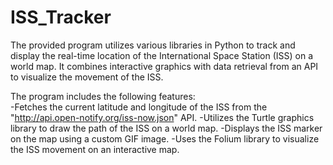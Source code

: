 # ISS_Tracker
 The provided program utilizes various libraries in Python to track and display the real-time location of the International Space Station (ISS) on a world map. It combines interactive graphics with data retrieval from an API to visualize the movement of the ISS.  
 
 The program includes the following features:  
 -Fetches the current latitude and longitude of the ISS from the "http://api.open-notify.org/iss-now.json" API. 
 -Utilizes the Turtle graphics library to draw the path of the ISS on a world map. 
 -Displays the ISS marker on the map using a custom GIF image. 
 -Uses the Folium library to visualize the ISS movement on an interactive map.
